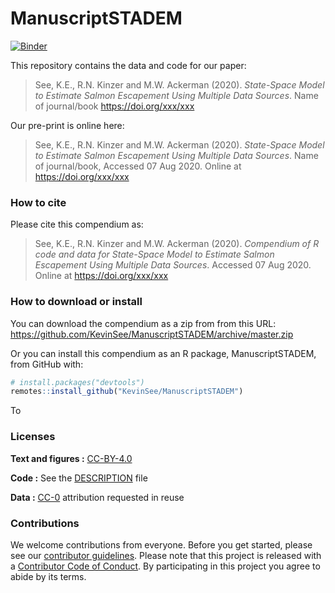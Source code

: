 
<!-- README.md is generated from README.Rmd. Please edit that file -->

# ManuscriptSTADEM

[![Binder](https://mybinder.org/badge_logo.svg)](https://mybinder.org/v2/gh/KevinSee/ManuscriptSTADEM/master?urlpath=rstudio)

This repository contains the data and code for our paper:

> See, K.E., R.N. Kinzer and M.W. Ackerman (2020). *State-Space Model to
> Estimate Salmon Escapement Using Multiple Data Sources*. Name of
> journal/book <https://doi.org/xxx/xxx>

Our pre-print is online here:

> See, K.E., R.N. Kinzer and M.W. Ackerman (2020). *State-Space Model to
> Estimate Salmon Escapement Using Multiple Data Sources*. Name of
> journal/book, Accessed 07 Aug 2020. Online at
> <https://doi.org/xxx/xxx>

### How to cite

Please cite this compendium as:

> See, K.E., R.N. Kinzer and M.W. Ackerman (2020). *Compendium of R code
> and data for State-Space Model to Estimate Salmon Escapement Using
> Multiple Data Sources*. Accessed 07 Aug 2020. Online at
> <https://doi.org/xxx/xxx>

### How to download or install

You can download the compendium as a zip from from this URL:
<https://github.com/KevinSee/ManuscriptSTADEM/archive/master.zip>

Or you can install this compendium as an R package, ManuscriptSTADEM,
from GitHub with:

``` r
# install.packages("devtools")
remotes::install_github("KevinSee/ManuscriptSTADEM")
```

To

### Licenses

**Text and figures :**
[CC-BY-4.0](http://creativecommons.org/licenses/by/4.0/)

**Code :** See the [DESCRIPTION](DESCRIPTION) file

**Data :** [CC-0](http://creativecommons.org/publicdomain/zero/1.0/)
attribution requested in reuse

### Contributions

We welcome contributions from everyone. Before you get started, please
see our [contributor guidelines](CONTRIBUTING.md). Please note that this
project is released with a [Contributor Code of Conduct](CONDUCT.md). By
participating in this project you agree to abide by its terms.
